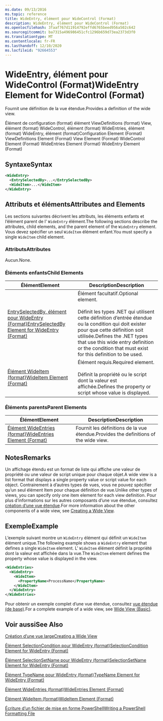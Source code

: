 ```yaml
---
ms.date: 09/13/2016
ms.topic: reference
title: WideEntry, élément pour WideControl (Format)
description: WideEntry, élément pour WideControl (Format)
ms.openlocfilehash: 3faaf767d11914792effd6765beed956a502c642
ms.sourcegitcommit: ba7315a496986451cfc1296b659d73ea2373d3f0
ms.translationtype: MT
ms.contentlocale: fr-FR
ms.lasthandoff: 12/10/2020
ms.locfileid: "92664553"
---
```

# <a name="wideentry-element-for-widecontrol-format"></a><span data-ttu-id="0e712-103">WideEntry, élément pour WideControl (Format)</span><span class="sxs-lookup"><span data-stu-id="0e712-103">WideEntry Element for WideControl (Format)</span></span>

<span data-ttu-id="0e712-104">Fournit une définition de la vue étendue.</span><span class="sxs-lookup"><span data-stu-id="0e712-104">Provides a definition of the wide view.</span></span>

<span data-ttu-id="0e712-105">Élément de configuration (format) élément ViewDefinitions (format) View, élément (format) WideControl, élément (format) WideEntries, élément (format) WideEntry, élément (format)</span><span class="sxs-lookup"><span data-stu-id="0e712-105">Configuration Element (Format) ViewDefinitions Element (Format) View Element (Format) WideControl Element (Format) WideEntries Element (Format) WideEntry Element (Format)</span></span>

## <a name="syntax"></a><span data-ttu-id="0e712-106">Syntaxe</span><span class="sxs-lookup"><span data-stu-id="0e712-106">Syntax</span></span>

```xml
<WideEntry>
  <EntrySelectedBy>...</EntrySelectedBy>
  <WideItem>...</WideItem>
</WideEntry>
```

## <a name="attributes-and-elements"></a><span data-ttu-id="0e712-107">Attributs et éléments</span><span class="sxs-lookup"><span data-stu-id="0e712-107">Attributes and Elements</span></span>

<span data-ttu-id="0e712-108">Les sections suivantes décrivent les attributs, les éléments enfants et l’élément parent de l' `WideEntry` élément.</span><span class="sxs-lookup"><span data-stu-id="0e712-108">The following sections describe the attributes, child elements, and the parent element of the `WideEntry` element.</span></span> <span data-ttu-id="0e712-109">Vous devez spécifier un seul `WideItem` élément enfant.</span><span class="sxs-lookup"><span data-stu-id="0e712-109">You must specify a single `WideItem` child element.</span></span>

### <a name="attributes"></a><span data-ttu-id="0e712-110">Attributs</span><span class="sxs-lookup"><span data-stu-id="0e712-110">Attributes</span></span>

<span data-ttu-id="0e712-111">Aucun.</span><span class="sxs-lookup"><span data-stu-id="0e712-111">None.</span></span>

### <a name="child-elements"></a><span data-ttu-id="0e712-112">Éléments enfants</span><span class="sxs-lookup"><span data-stu-id="0e712-112">Child Elements</span></span>

|<span data-ttu-id="0e712-113">Élément</span><span class="sxs-lookup"><span data-stu-id="0e712-113">Element</span></span>|<span data-ttu-id="0e712-114">Description</span><span class="sxs-lookup"><span data-stu-id="0e712-114">Description</span></span>|
|-------------|-----------------|
|[<span data-ttu-id="0e712-115">EntrySelectedBy, élément pour WideEntry (Format)</span><span class="sxs-lookup"><span data-stu-id="0e712-115">EntrySelectedBy Element for WideEntry (Format)</span></span>](./entryselectedby-element-for-wideentry-format.md)|<span data-ttu-id="0e712-116">Élément facultatif.</span><span class="sxs-lookup"><span data-stu-id="0e712-116">Optional element.</span></span><br /><br /> <span data-ttu-id="0e712-117">Définit les types .NET qui utilisent cette définition d’entrée étendue ou la condition qui doit exister pour que cette définition soit utilisée.</span><span class="sxs-lookup"><span data-stu-id="0e712-117">Defines the .NET types that use this wide entry definition or the condition that must exist for this definition to be used.</span></span>|
|[<span data-ttu-id="0e712-118">Élément WideItem (format)</span><span class="sxs-lookup"><span data-stu-id="0e712-118">WideItem Element (Format)</span></span>](./wideitem-element-for-widecontrol-format.md)|<span data-ttu-id="0e712-119">Élément requis.</span><span class="sxs-lookup"><span data-stu-id="0e712-119">Required element.</span></span><br /><br /> <span data-ttu-id="0e712-120">Définit la propriété ou le script dont la valeur est affichée.</span><span class="sxs-lookup"><span data-stu-id="0e712-120">Defines the property or script whose value is displayed.</span></span>|

### <a name="parent-elements"></a><span data-ttu-id="0e712-121">Éléments parents</span><span class="sxs-lookup"><span data-stu-id="0e712-121">Parent Elements</span></span>

|<span data-ttu-id="0e712-122">Élément</span><span class="sxs-lookup"><span data-stu-id="0e712-122">Element</span></span>|<span data-ttu-id="0e712-123">Description</span><span class="sxs-lookup"><span data-stu-id="0e712-123">Description</span></span>|
|-------------|-----------------|
|[<span data-ttu-id="0e712-124">Élément WideEntries (format)</span><span class="sxs-lookup"><span data-stu-id="0e712-124">WideEntries Element (Format)</span></span>](./wideentries-element-for-widecontrol-format.md)|<span data-ttu-id="0e712-125">Fournit les définitions de la vue étendue.</span><span class="sxs-lookup"><span data-stu-id="0e712-125">Provides the definitions of the wide view.</span></span>|

## <a name="remarks"></a><span data-ttu-id="0e712-126">Notes</span><span class="sxs-lookup"><span data-stu-id="0e712-126">Remarks</span></span>

<span data-ttu-id="0e712-127">Un affichage étendu est un format de liste qui affiche une valeur de propriété ou une valeur de script unique pour chaque objet.</span><span class="sxs-lookup"><span data-stu-id="0e712-127">A wide view is a list format that displays a single property value or script value for each object.</span></span> <span data-ttu-id="0e712-128">Contrairement à d’autres types de vues, vous ne pouvez spécifier qu’un seul élément Item pour chaque définition de vue.</span><span class="sxs-lookup"><span data-stu-id="0e712-128">Unlike other types of views, you can specify only one item element for each view definition.</span></span> <span data-ttu-id="0e712-129">Pour plus d’informations sur les autres composants d’une vue étendue, consultez [création d’une vue étendue](./creating-a-wide-view.md).</span><span class="sxs-lookup"><span data-stu-id="0e712-129">For more information about the other components of a wide view, see [Creating a Wide View](./creating-a-wide-view.md).</span></span>

## <a name="example"></a><span data-ttu-id="0e712-130">Exemple</span><span class="sxs-lookup"><span data-stu-id="0e712-130">Example</span></span>

<span data-ttu-id="0e712-131">L’exemple suivant montre un `WideEntry` élément qui définit un `WideItem` élément unique.</span><span class="sxs-lookup"><span data-stu-id="0e712-131">The following example shows a `WideEntry` element that defines a single `WideItem` element.</span></span> <span data-ttu-id="0e712-132">L' `WideItem` élément définit la propriété dont la valeur est affichée dans la vue.</span><span class="sxs-lookup"><span data-stu-id="0e712-132">The `WideItem` element defines the property whose value is displayed in the view.</span></span>

```xml
<WideEntries>
  <WideEntry>
    <WideItem>
      <PropertyName>ProcessName</PropertyName>
    </WideItem>
  </WideEntry>
</WideEntries>

```

<span data-ttu-id="0e712-133">Pour obtenir un exemple complet d’une vue étendue, consultez [vue étendue (de base)](./wide-view-basic.md).</span><span class="sxs-lookup"><span data-stu-id="0e712-133">For a complete example of a wide view, see [Wide View (Basic)](./wide-view-basic.md).</span></span>

## <a name="see-also"></a><span data-ttu-id="0e712-134">Voir aussi</span><span class="sxs-lookup"><span data-stu-id="0e712-134">See Also</span></span>

[<span data-ttu-id="0e712-135">Création d’une vue large</span><span class="sxs-lookup"><span data-stu-id="0e712-135">Creating a Wide View</span></span>](./creating-a-wide-view.md)

[<span data-ttu-id="0e712-136">Élément SelectionCondition pour WideEntry (format)</span><span class="sxs-lookup"><span data-stu-id="0e712-136">SelectionCondition Element for WideEntry (Format)</span></span>](./selectioncondition-element-for-entryselectedby-for-widecontrol-format.md)

[<span data-ttu-id="0e712-137">Élément SelectionSetName pour WideEntry (format)</span><span class="sxs-lookup"><span data-stu-id="0e712-137">SelectionSetName Element for WideEntry (Format)</span></span>](./selectionsetname-element-for-entryselectedby-for-widecontrol-format.md)

[<span data-ttu-id="0e712-138">Élément TypeName pour WideEntry (format)</span><span class="sxs-lookup"><span data-stu-id="0e712-138">TypeName Element for WideEntry (Format)</span></span>](./typename-element-for-entryselectedby-for-wideentry-format.md)

[<span data-ttu-id="0e712-139">Élément WideEntries (format)</span><span class="sxs-lookup"><span data-stu-id="0e712-139">WideEntries Element (Format)</span></span>](./wideentries-element-for-widecontrol-format.md)

[<span data-ttu-id="0e712-140">Élément WideItem (format)</span><span class="sxs-lookup"><span data-stu-id="0e712-140">WideItem Element (Format)</span></span>](./wideitem-element-for-widecontrol-format.md)

[<span data-ttu-id="0e712-141">Écriture d’un fichier de mise en forme PowerShell</span><span class="sxs-lookup"><span data-stu-id="0e712-141">Writing a PowerShell Formatting File</span></span>](./writing-a-powershell-formatting-file.md)
